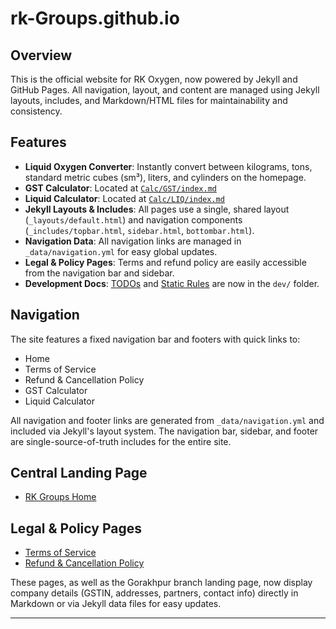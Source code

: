 
# rk-Groups.github.io

## Overview

This is the official website for RK Oxygen, now powered by Jekyll and GitHub Pages. All navigation, layout, and content are managed using Jekyll layouts, includes, and Markdown/HTML files for maintainability and consistency.

## Features
- **Liquid Oxygen Converter**: Instantly convert between kilograms, tons, standard metric cubes (sm³), liters, and cylinders on the homepage.
- **GST Calculator**: Located at [`Calc/GST/index.md`](Calc/GST/index.md)
- **Liquid Calculator**: Located at [`Calc/LIQ/index.md`](Calc/LIQ/index.md)
- **Jekyll Layouts & Includes**: All pages use a single, shared layout (`_layouts/default.html`) and navigation components (`_includes/topbar.html`, `sidebar.html`, `bottombar.html`).
- **Navigation Data**: All navigation links are managed in `_data/navigation.yml` for easy global updates.
- **Legal & Policy Pages**: Terms and refund policy are easily accessible from the navigation bar and sidebar.
- **Development Docs**: [TODOs](dev/TODO.md) and [Static Rules](dev/STATIC_RULES.md) are now in the `dev/` folder.

## Navigation
The site features a fixed navigation bar and footers with quick links to:
- Home
- Terms of Service
- Refund & Cancellation Policy
- GST Calculator
- Liquid Calculator


All navigation and footer links are generated from `_data/navigation.yml` and included via Jekyll's layout system. The navigation bar, sidebar, and footer are single-source-of-truth includes for the entire site.


## Central Landing Page

- [RK Groups Home](index.md)

## Legal & Policy Pages


- [Terms of Service](companies/rk-oxygen/gorakhpur/terms.md)
- [Refund & Cancellation Policy](companies/rk-oxygen/gorakhpur/refund-policy.md)

These pages, as well as the Gorakhpur branch landing page, now display company details (GSTIN, addresses, partners, contact info) directly in Markdown or via Jekyll data files for easy updates.

---
